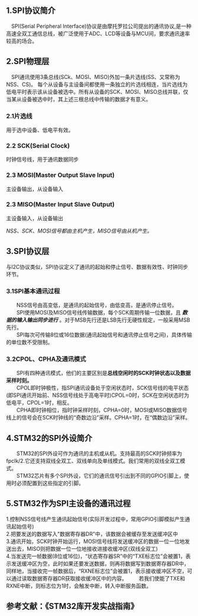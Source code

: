 ## **1.SPI协议简介**
&emsp;SPI(Serial Peripheral Interface)协议是由摩托罗拉公司提出的通讯协议,是一种高速全双工通信总线，被广泛使用于ADC、LCD等设备与MCU间，要求通讯速率较高的场合。
## **2.SPI物理层**
&emsp;SPI通讯使用3条总线(SCk、MOSI、MISO)外加一条片选线(SS、又常称为NSS、CS)。 每个从设备与主设备间都使用一条独立的片选线相连，当片选线为低电平时表示该从设备被选中。所有从设备的SCK、MOSI、MISO总线并联，仅当某从设备被选中时，其上述三根总线中传输的数据才有意义。
### **2.1片选线**
用于选中设备、低电平有效。
### **2.2 SCK(Serial Clock)**
时钟信号线，用于通讯数据同步
### **2.3 MOSI(Master Output Slave Input)**
主设备输出，从设备输入
### **2.3 MISO(Master Input Slave Output)**
主设备输入，从设备输出
      
*NSS、SCK、MOSI信号都由主机产生，MISO信号由从机产生。*

## **3.SPI协议层**
与I2C协议类似，SPI协议定义了通讯的起始和停止信号、数据有效性、时钟同步环节。
### **3.1SPI基本通讯过程**
&emsp;&emsp;NSS信号由高变低，是通讯的起始信号，由低变高，是通讯停止信号。   
&emsp;&emsp;SPI使用MOSI及MISO信号线传输数据，每个SCK周期传输一位数据，且 ***数据的输入输出同步进行*** 。对于MSB先行还是LSB先行无硬性规定，一般采用MSB先行。   
&emsp;&emsp;SPI每次可传输8位或16位数据(通讯起始信号和通讯停止信号之间)，具体传输的单位数不受限制。
### **3.2CPOL、CPHA及通讯模式**
&emsp;&emsp;SPI有四种通讯模式，他们的主要区别是**总线空闲时的SCK时钟状态以及数据采样时刻。**   
&emsp;&emsp;CPOL即时钟极性，指SPI通讯设备处于空闲状态时，SCK信号线的电平状态(即SPI通讯开始前、NSS信号线处于高电平时)CPOL=0时，SCK在空闲状态时为低电平，CPOL=1时，相反。    
&emsp;&emsp;CPHA即时钟相位，指时钟采样时刻，CPHA=0时，MOSI或MISO数据信号线上的信号会在SCK时钟线的“奇数边沿”采样。CPHA=1时，在“偶数边沿”采样。
## **4.STM32的SPI外设简介**
&emsp;&emsp;STM32的SPI外设可作为通讯的主机或从机。支持最高的SCK时钟频率为fpclk/2.它还支持双线全双工、双线单向及单线模式。我们常用的双线全双工模式。    
&emsp;&emsp;STM32芯片有多个SPI外设，它们的通讯信号引出到不同的GPIO引脚上，使用时必须配置到这些指定的引脚。
## **5.STM32作为SPI主设备的通讯过程**
1.控制NSS信号线产生通讯起始信号(实际开发过程中，常用GPIO引脚模拟产生通讯起始信号)    
2.把要发送的数据写入"数据寄存器DR"中，该数据会被缓存至发送缓冲区中    
3.通讯开始，SCK时钟开始运行，MOSI信号线将发送缓冲区的数据一位一位地发送出去，MISO则把数据一位一位地接收进接收缓冲区(双线全双工)    
4.当发送完一帧数据(8位或16位)，“状态寄存器SR”中的“TXE标志位”会被置1，表示发送缓冲区为空，此时如果还要发送数据，则再将数据写到数据寄存器DR中，同样地，当接收完一帧数据后，“RXNE标志位”会被置1，表示接收缓冲区不空，可以通过读取数据寄存器DR获取接收缓冲区中的内容。
&emsp;&emsp;若我们使能了TXE和RXNE中断，则标志位为1时，会触发中断，转入中断服务函数。
## 参考文献：《STM32库开发实战指南》